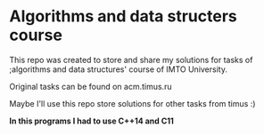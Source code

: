 # Algorithms and data structers course
This repo was created to store and share my solutions for tasks of ;algorithms and data structures' course of IMTO University.

Original tasks can be found on acm.timus.ru

Maybe I'll use this repo store solutions for other tasks from timus :)

<b> In this programs I had to use C++14 and C11 <b>
